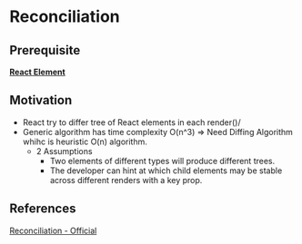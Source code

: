 # Reconciliation

## Prerequisite
[**React Element**](./element.md)

## Motivation
* React try to differ tree of React elements in each render()/
* Generic algorithm has time complexity O(n^3) => Need Diffing Algorithm whihc is heuristic O(n) algorithm.
  * 2 Assumptions
    * Two elements of different types will produce different trees.
    * The developer can hint at which child elements may be stable across different renders with a key prop.


## References
[Reconciliation - Official](https://reactjs.org/docs/reconciliation.html)
